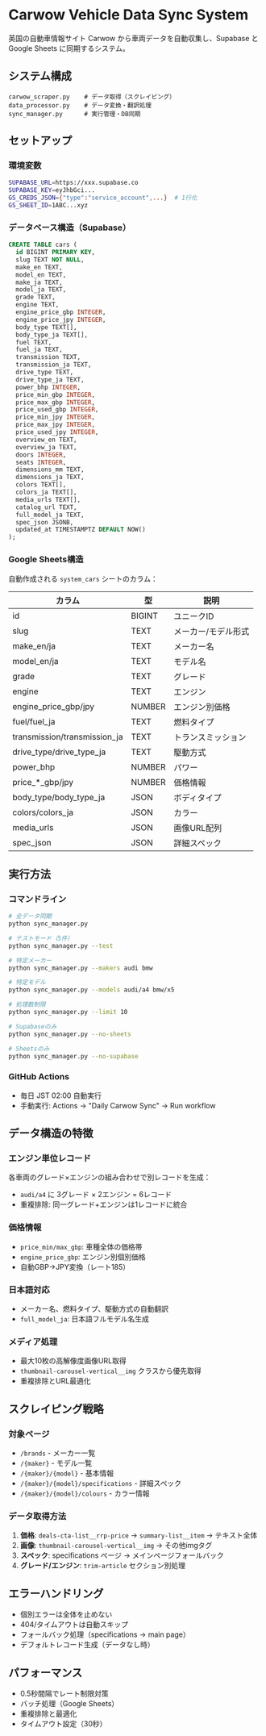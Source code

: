 # Carwow Vehicle Data Sync System

英国の自動車情報サイト Carwow から車両データを自動収集し、Supabase と Google Sheets に同期するシステム。

## システム構成
```
carwow_scraper.py    # データ取得（スクレイピング）
data_processor.py    # データ変換・翻訳処理
sync_manager.py      # 実行管理・DB同期
```

## セットアップ

### 環境変数
```bash
SUPABASE_URL=https://xxx.supabase.co
SUPABASE_KEY=eyJhbGci...
GS_CREDS_JSON={"type":"service_account",...}  # 1行化
GS_SHEET_ID=1ABC...xyz
```

### データベース構造（Supabase）

```sql
CREATE TABLE cars (
  id BIGINT PRIMARY KEY,
  slug TEXT NOT NULL,
  make_en TEXT,
  model_en TEXT,
  make_ja TEXT,
  model_ja TEXT,
  grade TEXT,
  engine TEXT,
  engine_price_gbp INTEGER,
  engine_price_jpy INTEGER,
  body_type TEXT[],
  body_type_ja TEXT[],
  fuel TEXT,
  fuel_ja TEXT,
  transmission TEXT,
  transmission_ja TEXT,
  drive_type TEXT,
  drive_type_ja TEXT,
  power_bhp INTEGER,
  price_min_gbp INTEGER,
  price_max_gbp INTEGER,
  price_used_gbp INTEGER,
  price_min_jpy INTEGER,
  price_max_jpy INTEGER,
  price_used_jpy INTEGER,
  overview_en TEXT,
  overview_ja TEXT,
  doors INTEGER,
  seats INTEGER,
  dimensions_mm TEXT,
  dimensions_ja TEXT,
  colors TEXT[],
  colors_ja TEXT[],
  media_urls TEXT[],
  catalog_url TEXT,
  full_model_ja TEXT,
  spec_json JSONB,
  updated_at TIMESTAMPTZ DEFAULT NOW()
);
```

### Google Sheets構造
自動作成される `system_cars` シートのカラム：

| カラム | 型 | 説明 |
|--------|-----|------|
| id | BIGINT | ユニークID |
| slug | TEXT | メーカー/モデル形式 |
| make_en/ja | TEXT | メーカー名 |
| model_en/ja | TEXT | モデル名 |
| grade | TEXT | グレード |
| engine | TEXT | エンジン |
| engine_price_gbp/jpy | NUMBER | エンジン別価格 |
| fuel/fuel_ja | TEXT | 燃料タイプ |
| transmission/transmission_ja | TEXT | トランスミッション |
| drive_type/drive_type_ja | TEXT | 駆動方式 |
| power_bhp | NUMBER | パワー |
| price_*_gbp/jpy | NUMBER | 価格情報 |
| body_type/body_type_ja | JSON | ボディタイプ |
| colors/colors_ja | JSON | カラー |
| media_urls | JSON | 画像URL配列 |
| spec_json | JSON | 詳細スペック |

## 実行方法

### コマンドライン
```bash
# 全データ同期
python sync_manager.py

# テストモード（5件）
python sync_manager.py --test

# 特定メーカー
python sync_manager.py --makers audi bmw

# 特定モデル
python sync_manager.py --models audi/a4 bmw/x5

# 処理数制限
python sync_manager.py --limit 10

# Supabaseのみ
python sync_manager.py --no-sheets

# Sheetsのみ
python sync_manager.py --no-supabase
```

### GitHub Actions
- 毎日 JST 02:00 自動実行
- 手動実行: Actions → "Daily Carwow Sync" → Run workflow

## データ構造の特徴

### エンジン単位レコード
各車両のグレード×エンジンの組み合わせで別レコードを生成：
- `audi/a4` に 3グレード × 2エンジン = 6レコード
- 重複排除: 同一グレード+エンジンは1レコードに統合

### 価格情報
- `price_min/max_gbp`: 車種全体の価格帯
- `engine_price_gbp`: エンジン別個別価格
- 自動GBP→JPY変換（レート185）

### 日本語対応
- メーカー名、燃料タイプ、駆動方式の自動翻訳
- `full_model_ja`: 日本語フルモデル名生成

### メディア処理
- 最大10枚の高解像度画像URL取得
- `thumbnail-carousel-vertical__img` クラスから優先取得
- 重複排除とURL最適化

## スクレイピング戦略

### 対象ページ
- `/brands` - メーカー一覧
- `/{maker}` - モデル一覧  
- `/{maker}/{model}` - 基本情報
- `/{maker}/{model}/specifications` - 詳細スペック
- `/{maker}/{model}/colours` - カラー情報

### データ取得方法
1. **価格**: `deals-cta-list__rrp-price` → `summary-list__item` → テキスト全体
2. **画像**: `thumbnail-carousel-vertical__img` → その他imgタグ
3. **スペック**: specifications ページ → メインページフォールバック
4. **グレード/エンジン**: `trim-article` セクション別処理

## エラーハンドリング
- 個別エラーは全体を止めない
- 404/タイムアウトは自動スキップ
- フォールバック処理（specifications → main page）
- デフォルトレコード生成（データなし時）

## パフォーマンス
- 0.5秒間隔でレート制限対策
- バッチ処理（Google Sheets）
- 重複排除と最適化
- タイムアウト設定（30秒）
